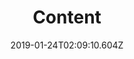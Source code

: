 ---
title: Content
artist: Joywave
date: 2019-01-24T02:09:10.604Z
cover: /img/joywave_content_9qco.jpg
styles:
  - Alternative Rock
links:
  spotify: https://play.spotify.com/album/5RKLyPZ4P8WhO1uxDMXGe7
  youtube: https://music.youtube.com/playlist?list=OLAK5uy_mLZwnHYN9D1BZXa2_v_Kx2xM8nR7IwSlk
  applemusic: https://itunes.apple.com/us/album/content/1253560066?uo=4
  soundcloud: https://soundcloud.com/joywave/sets/content-9
  bandcamp: ""
  googleplay: https://play.google.com/music/m/B27fqpsnsmg56ofzbvma3246rfq?signup_if_needed=1
  deezer: https://www.deezer.com/album/45029351
---